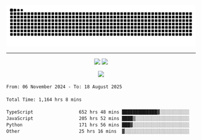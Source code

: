 <div align="center">
  <picture>
      <source
    media="(prefers-color-scheme: dark)"
      srcset="https://raw.githubusercontent.com/platane/snk/output/github-contribution-grid-snake-dark.svg"
      />
    <source
      media="(prefers-color-scheme: light)"
      srcset="https://raw.githubusercontent.com/xct007/xct007/output/github-contribution-grid-snake.svg"
      />
    <img
      alt="Snake"
      src="https://raw.githubusercontent.com/xct007/xct007/output/github-contribution-grid-snake.svg"
      />
  </picture>

</div>

___
<p align="center">
  <img src="https://readme-stats-blush-eta.vercel.app/api/top-langs/?username=xct007&layout=compact" />
  <img src="https://readme-stats-blush-eta.vercel.app/api?username=xct007&show_icons=true&theme=transparent&hide_title=true&include_all_commits=true" />
</p>

<p align="center">
  <img src="https://github-profile-trophy.vercel.app/?username=xct007&no-bg=true&rank=S,SS,SSS,A,AA,AAA,UNKNOWN,SECRET&row=3&title=-Followers,-Stars&margin-w=15&margin-h=15&column=2" />
</p>
<!--START_SECTION:waka-->

```txt
From: 06 November 2024 - To: 18 August 2025

Total Time: 1,164 hrs 8 mins

TypeScript                 652 hrs 48 mins █████████████▓░░░░░░░░░░░   54.88 %
JavaScript                 205 hrs 52 mins ████▒░░░░░░░░░░░░░░░░░░░░   17.31 %
Python                     171 hrs 56 mins ███▓░░░░░░░░░░░░░░░░░░░░░   14.46 %
Other                      25 hrs 16 mins  ▓░░░░░░░░░░░░░░░░░░░░░░░░   02.12 %
```

<!--END_SECTION:waka-->

